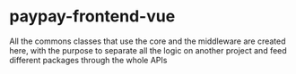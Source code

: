 # paypay-frontend-vue
All the commons classes that use the core and the middleware are created here, with the purpose to separate all the logic on another project and feed different packages through the whole APIs
